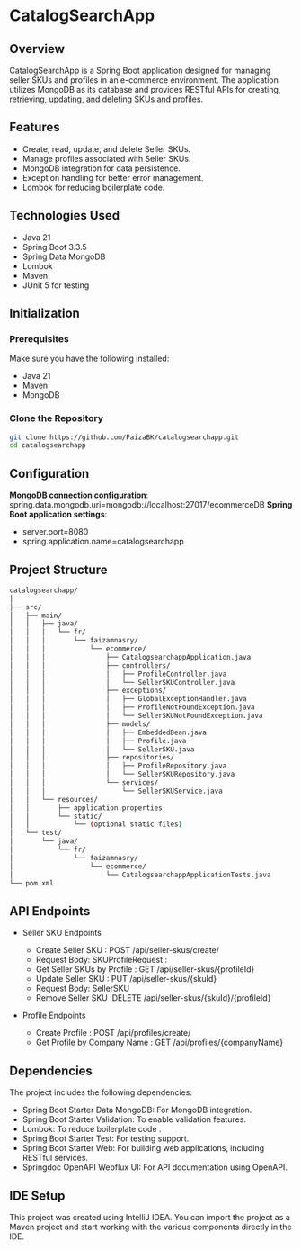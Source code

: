 # CatalogSearchApp

## Overview

CatalogSearchApp is a Spring Boot application designed for managing seller SKUs  and profiles in an e-commerce environment. The application utilizes MongoDB as its database and provides RESTful APIs for creating, retrieving, updating, and deleting SKUs and profiles.

## Features

- Create, read, update, and delete Seller SKUs.
- Manage profiles associated with Seller SKUs.
- MongoDB integration for data persistence.
- Exception handling for better error management.
- Lombok for reducing boilerplate code.

## Technologies Used

- Java 21
- Spring Boot 3.3.5
- Spring Data MongoDB
- Lombok
- Maven
- JUnit 5 for testing

## Initialization

### Prerequisites

Make sure you have the following installed:

- Java 21
- Maven
- MongoDB

### Clone the Repository

```bash
git clone https://github.com/FaizaBK/catalogsearchapp.git
cd catalogsearchapp
```

## Configuration
**MongoDB connection configuration**: spring.data.mongodb.uri=mongodb://localhost:27017/ecommerceDB
**Spring Boot application settings**: 
- server.port=8080
- spring.application.name=catalogsearchapp

## Project Structure
```bash
catalogsearchapp/
│
├── src/
│   ├── main/
│   │   ├── java/
│   │   │   └── fr/
│   │   │       └── faizamnasry/
│   │   │           └── ecommerce/
│   │   │               ├── CatalogsearchappApplication.java
│   │   │               ├── controllers/
│   │   │               │   ├── ProfileController.java
│   │   │               │   └── SellerSKUController.java
│   │   │               ├── exceptions/
│   │   │               │   ├── GlobalExceptionHandler.java
│   │   │               │   ├── ProfileNotFoundException.java
│   │   │               │   └── SellerSKUNotFoundException.java
│   │   │               ├── models/
│   │   │               │   ├── EmbeddedBean.java
│   │   │               │   ├── Profile.java
│   │   │               │   └── SellerSKU.java
│   │   │               ├── repositories/
│   │   │               │   ├── ProfileRepository.java
│   │   │               │   └── SellerSKURepository.java
│   │   │               └── services/
│   │   │                   └── SellerSKUService.java
│   │   └── resources/
│   │       ├── application.properties
│   │       └── static/
│   │           └── (optional static files)
│   └── test/
│       └── java/
│           └── fr/
│               └── faizamnasry/
│                   └── ecommerce/
│                       └── CatalogsearchappApplicationTests.java
└── pom.xml

```
## API Endpoints
- Seller SKU Endpoints 
  - Create Seller SKU : POST /api/seller-skus/create/
  - Request Body: SKUProfileRequest : 
  - Get Seller SKUs by Profile : GET /api/seller-skus/{profileId}
  - Update Seller SKU : PUT /api/seller-skus/{skuId}
  - Request Body: SellerSKU
  - Remove Seller SKU :DELETE /api/seller-skus/{skuId}/{profileId}

- Profile Endpoints
  - Create Profile : POST /api/profiles/create/
  - Get Profile by Company Name : GET /api/profiles/{companyName}
## Dependencies
The project includes the following dependencies:

- Spring Boot Starter Data MongoDB: For MongoDB integration.
- Spring Boot Starter Validation: To enable validation features.
- Lombok: To reduce boilerplate code .
- Spring Boot Starter Test: For testing support.
- Spring Boot Starter Web: For building web applications, including RESTful services.
- Springdoc OpenAPI Webflux UI: For API documentation using OpenAPI.

## IDE Setup
This project was created using IntelliJ IDEA. You can import the project as a Maven project and start working with the various components directly in the IDE.

